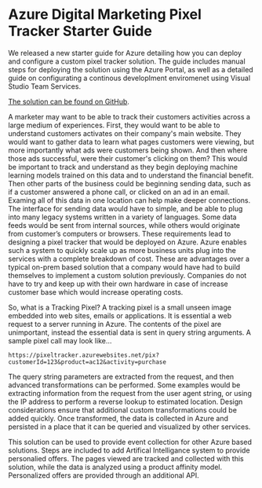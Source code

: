 # Azure Digital Marketing Pixel Tracker Starter Guide

We released a new starter guide for Azure detailing how you can deploy and configure a custom pixel tracker solution. The guide includes manual steps for deploying the solution using the Azure Portal, as well as a detailed guide on configurating a continous developlment enviromenet using Visual Studio Team Services. 

[The solution can be found on GitHub](https://github.com/Azure/azure-pixel-tracker). 

A marketer may want to be able to track their customers activities across a large medium of experiences. First, they would want to be able to understand customers activates on their company's main website. They would want to gather data to learn what pages customers were viewing, but more importantly what ads were customers being shown. And then where those ads successful, were their customer's clicking on them? This would be important to track and understand as they begin deploying machine learning models trained on this data and to understand the financial benefit. Then other parts of the business could be beginning sending data, such as if a customer answered a phone call, or clicked on an ad in an email. Examing all of this data in one location can help make deeper connections. The interface for sending data would have to simple, and be able to plug into many legacy systems written in a variety of languages. Some data feeds would be sent from internal sources, while others would originate from customer’s computers or browsers. These requirements lead to designing a pixel tracker that would be deployed on Azure. Azure enables such a system to quickly scale up as more business units plug into the services with a complete breakdown of cost. These are advantages over a typical on-prem based solution that a company would have had to build themselves to implement a custom solution previously. Companies do not have to try and keep up with their own hardware in case of increase customer base which would increase operating costs. 

So, what is a Tracking Pixel? 
A tracking pixel is a small unseen image embedded into web sites, emails or applications. It is essential a web request to a server running in Azure. The contents of the pixel are unimportant, instead the essential data is sent in query string arguments. A sample pixel call may look like…
```
https://pixeltracker.azurewebsites.net/pix?customerId=123&product=ac12&activity=purchase
```
The query string parameters are extracted from the request, and then advanced transformations can be performed. Some examples would be extracting information from the request from the user agent string, or using the IP address to perform a reverse lookup to estimated location. Design considerations ensure that additional custom transformations could be added quickly. Once transformed, the data is collected in Azure and persisted in a place that it can be queried and visualized by other services. 

This solution can be used to provide event collection for other Azure based solutions. Steps are included to add Artifical Intelligance system to provide personalied offers. The pages viewed are tracked and collected with this solution, while the data is analyzed using a product affinity model. Personalized offers are provided through an additional API. 
